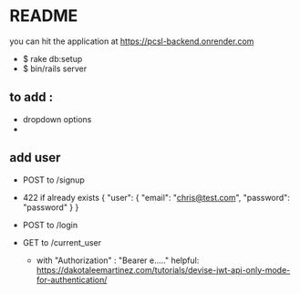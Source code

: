 # README

you can hit the application at 
https://pcsl-backend.onrender.com

* $ rake db:setup
* $ bin/rails server

## to add : 

* dropdown options
* 


## add user
* POST to /signup
- 422 if already exists
{
  "user": {
    "email": "chris@test.com",
    "password": "password"
  }
}

* POST to /login

* GET to /current_user
  * with "Authorization" : "Bearer e....."
helpful: 
https://dakotaleemartinez.com/tutorials/devise-jwt-api-only-mode-for-authentication/
